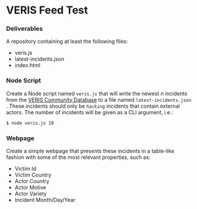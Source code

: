 # VERIS Feed Test

### Deliverables
A repository containing at least the following files:

- veris.js
- latest-incidents.json
- index.html

### Node Script
Create a Node script named `veris.js` that will write the newest *n* incidents from the [VERIS Community Database](https://github.com/vz-risk/VCDB) to a file named `latest-incidents.json` . These incidents should only be `hacking` incidents that contain external actors. The number of incidents will be given as a CLI argument, i.e.:

```bash
$ node veris.js 10
```

### Webpage
Create a simple webpage that presents these incidents in a table-like fashion with some of the most relevant properties, such as:

- Victim Id
- Victim Country
- Actor Country
- Actor Motive
- Actor Variety
- Incident Month/Day/Year
